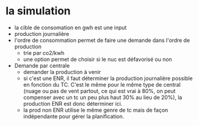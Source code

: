 # la simulation

- la cible de consomation en gwh est une input
- production journalière
- l'ordre de consommation permet de faire une demande dans l'ordre de production
    - trie par co2/kwh
    - une option permet de choisir si le nuc est défavorisé ou non
- Demande par centrale
    - demander la production à venir
    - si c'est une ENR, il faut déterminer la production journalière possible en fonction du TC. C'est le même pour le même type de central (nuage ou pas de vent partout, ce qui est vrai à 80%, on peut compenser avec un tc un peu plus haut 30% au lieu de 20%), la production ENR est donc déterminer ici.
    - la prod non ENR utilise le même genre de tc mais de façon indépendante pour gérer la planification.